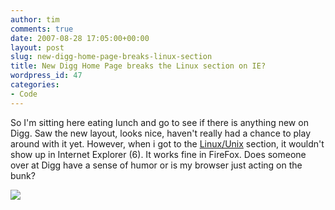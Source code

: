 ```yaml
---
author: tim
comments: true
date: 2007-08-28 17:05:00+00:00
layout: post
slug: new-digg-home-page-breaks-linux-section
title: New Digg Home Page breaks the Linux section on IE?
wordpress_id: 47
categories:
- Code
---
```


So I'm sitting here eating lunch and go to see if there is anything new on Digg. Saw the new layout, looks nice, haven't really had a chance to play around with it yet. However, when i got to the [Linux/Unix](http://digg.com/linux_unix) section, it wouldn't show up in Internet Explorer (6). It works fine in FireFox. Does someone over at Digg have a sense of humor or is my browser just acting on the bunk?


  
  

[![](http://4.bp.blogspot.com/_Ng3QbVQfLZ8/RtRZ55E6BUI/AAAAAAAAKos/itsvL5UrT2c/s400/screen_linux.gif)](http://4.bp.blogspot.com/_Ng3QbVQfLZ8/RtRZ55E6BUI/AAAAAAAAKos/itsvL5UrT2c/s1600-h/screen_linux.gif)  
  




